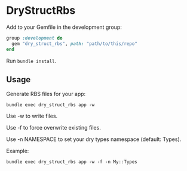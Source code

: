 # DryStructRbs

Add to your Gemfile in the development group:

```ruby
group :development do
  gem "dry_struct_rbs", path: "path/to/this/repo"
end
```

Run `bundle install`.

## Usage
Generate RBS files for your app:

```shell
bundle exec dry_struct_rbs app -w
```

Use -w to write files.

Use -f to force overwrite existing files.

Use -n NAMESPACE to set your dry types namespace (default: Types).

Example:
```shell
bundle exec dry_struct_rbs app -w -f -n My::Types
```
